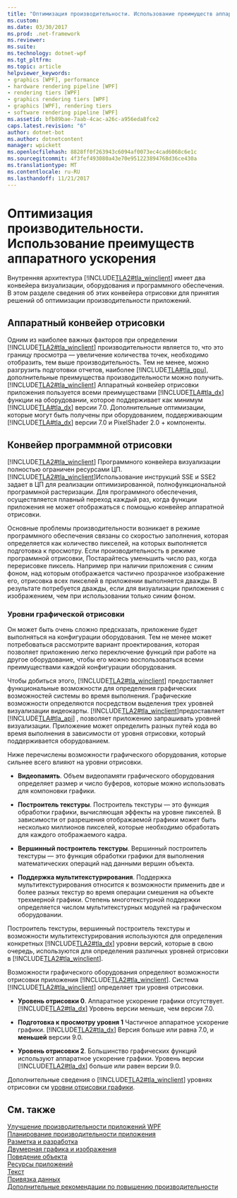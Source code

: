 ```yaml
---
title: "Оптимизация производительности. Использование преимуществ аппаратного ускорения"
ms.custom: 
ms.date: 03/30/2017
ms.prod: .net-framework
ms.reviewer: 
ms.suite: 
ms.technology: dotnet-wpf
ms.tgt_pltfrm: 
ms.topic: article
helpviewer_keywords:
- graphics [WPF], performance
- hardware rendering pipeline [WPF]
- rendering tiers [WPF]
- graphics rendering tiers [WPF]
- graphics [WPF], rendering tiers
- software rendering pipeline [WPF]
ms.assetid: bfb89bae-7aab-4cac-a26c-a956eda8fce2
caps.latest.revision: "6"
author: dotnet-bot
ms.author: dotnetcontent
manager: wpickett
ms.openlocfilehash: 8828ff0f263943c6094af0073ec4cad6068c6e1c
ms.sourcegitcommit: 4f3fef493080a43e70e951223894768d36ce430a
ms.translationtype: MT
ms.contentlocale: ru-RU
ms.lasthandoff: 11/21/2017
---
```

# <a name="optimizing-performance-taking-advantage-of-hardware"></a>Оптимизация производительности. Использование преимуществ аппаратного ускорения
Внутренняя архитектура [!INCLUDE[TLA2#tla_winclient](../../../../includes/tla2sharptla-winclient-md.md)] имеет два конвейера визуализации, оборудования и программного обеспечения. В этом разделе сведения об этих конвейера отрисовки для принятия решений об оптимизации производительности приложений.  
  
## <a name="hardware-rendering-pipeline"></a>Аппаратный конвейер отрисовки  
 Одним из наиболее важных факторов при определении [!INCLUDE[TLA2#tla_winclient](../../../../includes/tla2sharptla-winclient-md.md)] производительности является то, что это границу просмотра — увеличение количества точек, необходимо отобразить, тем выше производительность. Тем не менее, можно разгрузить подготовки отчетов, наиболее [!INCLUDE[TLA#tla_gpu](../../../../includes/tlasharptla-gpu-md.md)], дополнительные преимущества производительности можно получить. [!INCLUDE[TLA2#tla_winclient](../../../../includes/tla2sharptla-winclient-md.md)] Аппаратный конвейер отрисовки приложения пользуется всеми преимуществами [!INCLUDE[TLA#tla_dx](../../../../includes/tlasharptla-dx-md.md)] функции на оборудовании, которое поддерживает как минимум [!INCLUDE[TLA#tla_dx](../../../../includes/tlasharptla-dx-md.md)] версии 7.0. Дополнительные оптимизации, которые могут быть получены при оборудованием, поддерживающим [!INCLUDE[TLA#tla_dx](../../../../includes/tlasharptla-dx-md.md)] версии 7.0 и PixelShader 2.0 + компоненты.  
  
## <a name="software-rendering-pipeline"></a>Конвейер программной отрисовки  
 [!INCLUDE[TLA2#tla_winclient](../../../../includes/tla2sharptla-winclient-md.md)] Программного конвейера визуализации полностью ограничен ресурсами ЦП. [!INCLUDE[TLA2#tla_winclient](../../../../includes/tla2sharptla-winclient-md.md)]Использование инструкций SSE и SSE2 задает в ЦП для реализации оптимизированной, полнофункциональной программной растеризации. Для программного обеспечения, осуществляется плавный переход каждый раз, когда функции приложения не может отображаться с помощью конвейер аппаратной отрисовки.  
  
 Основные проблемы производительности возникает в режиме программного обеспечения связаны со скоростью заполнения, которая определяется как количество пикселей, на которых выполняется подготовка к просмотру. Если производительность в режиме программной отрисовки, Постарайтесь уменьшить число раз, когда перерисовке пиксель. Например при наличии приложения с синим фоном, над которым отображается частично прозрачное изображение его, отрисовка всех пикселей в приложении выполняется дважды. В результате потребуется дважды, если для визуализации приложения с изображением, чем при использовании только синим фоном.  
  
### <a name="graphics-rendering-tiers"></a>Уровни графической отрисовки  
 Он может быть очень сложно предсказать, приложение будет выполняться на конфигурации оборудования. Тем не менее может потребоваться рассмотрите вариант проектирования, которая позволяет приложению легко переключение функций при работе на другое оборудование, чтобы его можно воспользоваться всеми преимуществами каждой конфигурации оборудования.  
  
 Чтобы добиться этого, [!INCLUDE[TLA2#tla_winclient](../../../../includes/tla2sharptla-winclient-md.md)] предоставляет функциональные возможности для определения графических возможностей системы во время выполнения. Графические возможности определяются посредством выделения трех уровней визуализации видеокарты. [!INCLUDE[TLA2#tla_winclient](../../../../includes/tla2sharptla-winclient-md.md)]предоставляет [!INCLUDE[TLA#tla_api](../../../../includes/tlasharptla-api-md.md)] , позволяет приложению запрашивать уровней визуализации. Приложение может определить разных путей кода во время выполнения в зависимости от уровня отрисовки, который поддерживается оборудованием.  
  
 Ниже перечислены возможности графического оборудования, которые сильнее всего влияют на уровни отрисовки.  
  
-   **Видеопамять**. Объем видеопамяти графического оборудования определяет размер и число буферов, которые можно использовать для компоновки графики.  
  
-   **Построитель текстуры**. Построитель текстуры — это функция обработки графики, вычисляющая эффекты на уровне пикселей. В зависимости от разрешения отображаемой графики может быть несколько миллионов пикселей, которые необходимо обработать для каждого отображаемого кадра.  
  
-   **Вершинный построитель текстуры**. Вершинный построитель текстуры — это функция обработки графики для выполнения математических операций над данными вершин объекта.  
  
-   **Поддержка мультитекстурирования**. Поддержка мультитекстурирования относится к возможности применить две и более разных текстур во время операции смешения на объекте трехмерной графики. Степень многотекстурной поддержки определяется числом мультитекстурных модулей на графическом оборудовании.  
  
 Построитель текстуры, вершинный построитель текстуры и возможности мультитекстурирования используются для определения конкретных [!INCLUDE[TLA2#tla_dx](../../../../includes/tla2sharptla-dx-md.md)] уровни версий, которые в свою очередь, используются для определения различных уровней отрисовки в [!INCLUDE[TLA2#tla_winclient](../../../../includes/tla2sharptla-winclient-md.md)].  
  
 Возможности графического оборудования определяют возможности отрисовки приложения [!INCLUDE[TLA2#tla_winclient](../../../../includes/tla2sharptla-winclient-md.md)]. Система [!INCLUDE[TLA2#tla_winclient](../../../../includes/tla2sharptla-winclient-md.md)] определяет три уровня отрисовки.  
  
-   **Уровень отрисовки 0**. Аппаратное ускорение графики отсутствует. [!INCLUDE[TLA2#tla_dx](../../../../includes/tla2sharptla-dx-md.md)] Уровень версии меньше, чем версии 7.0.  
  
-   **Подготовка к просмотру уровня 1** Частичное аппаратное ускорение графики. [!INCLUDE[TLA2#tla_dx](../../../../includes/tla2sharptla-dx-md.md)] Версия больше или равна 7.0, и **меньшей** версии 9.0.  
  
-   **Уровень отрисовки 2**. Большинство графических функций используют аппаратное ускорение графики. Уровень версии [!INCLUDE[TLA2#tla_dx](../../../../includes/tla2sharptla-dx-md.md)] больше или равен версии 9.0.  
  
 Дополнительные сведения о [!INCLUDE[TLA2#tla_winclient](../../../../includes/tla2sharptla-winclient-md.md)] уровнях отрисовки см [уровни отрисовки графики](../../../../docs/framework/wpf/advanced/graphics-rendering-tiers.md).  
  
## <a name="see-also"></a>См. также  
 [Улучшение производительности приложений WPF](../../../../docs/framework/wpf/advanced/optimizing-wpf-application-performance.md)  
 [Планирование производительности приложения](../../../../docs/framework/wpf/advanced/planning-for-application-performance.md)  
 [Разметка и разработка](../../../../docs/framework/wpf/advanced/optimizing-performance-layout-and-design.md)  
 [Двумерная графика и изображения](../../../../docs/framework/wpf/advanced/optimizing-performance-2d-graphics-and-imaging.md)  
 [Поведение объекта](../../../../docs/framework/wpf/advanced/optimizing-performance-object-behavior.md)  
 [Ресурсы приложений](../../../../docs/framework/wpf/advanced/optimizing-performance-application-resources.md)  
 [Текст](../../../../docs/framework/wpf/advanced/optimizing-performance-text.md)  
 [Привязка данных](../../../../docs/framework/wpf/advanced/optimizing-performance-data-binding.md)  
 [Дополнительные рекомендации по повышению производительности](../../../../docs/framework/wpf/advanced/optimizing-performance-other-recommendations.md)
